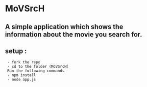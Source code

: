 # MoVSrcH
## A simple application which shows the information about the movie you search for. 
##  setup :
 ```
  - fork the repo
  - cd to the folder (MoVSrcH)
  Run the following commands
  - npm install 
  - node app.js
  ```
 
